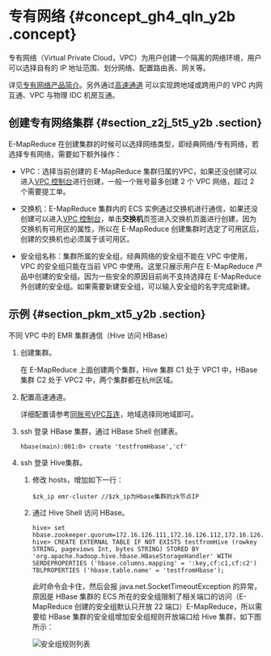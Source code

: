 # 专有网络 {#concept_gh4_qln_y2b .concept}

专有网络（Virtual Private Cloud，VPC）为用户创建一个隔离的网络环境，用户可以选择自有的 IP 地址范围、划分网络、配置路由表、网关等。

详见[专有网络产品简介](../../../../../intl.zh-CN/产品简介/什么是专有网络.md#)。另外通过[高速通道](https://www.alibabacloud.com/product/express-connect) 可以实现跨地域或跨用户的 VPC 内网互通、VPC 与物理 IDC 机房互通。

## 创建专有网络集群 {#section_z2j_5t5_y2b .section}

E-MapReduce 在创建集群的时候可以选择网络类型，即经典网络/专有网络，若选择专有网络，需要如下额外操作：

-   VPC：选择当前创建的 E-MapReduce 集群归属的VPC，如果还没创建可以进入[VPC 控制台](https://vpc.console.aliyun.com/#/)进行创建，一般一个账号最多创建 2 个 VPC 网络，超过 2 个需要提工单。

-   交换机：E-MapReduce 集群内的 ECS 实例通过交换机进行通信，如果还没创建可以进入[VPC 控制台](https://vpc.console.aliyun.com/#/)，单击**交换机**页签进入交换机页面进行创建，因为交换机有可用区的属性，所以在 E-MapReduce 创建集群时选定了可用区后，创建的交换机也必须属于该可用区。

-   安全组名称：集群所属的安全组，经典网络的安全组不能在 VPC 中使用，VPC 的安全组只能在当前 VPC 中使用。这里只展示用户在 E-MapReduce 产品中创建的安全组。因为一些安全的原因目前尚不支持选择在 E-MapReduce 外创建的安全组。如果需要新建安全组，可以输入安全组的名字完成新建。


## 示例 {#section_pkm_xt5_y2b .section}

不同 VPC 中的 EMR 集群通信（Hive 访问 HBase）

1.  创建集群。

    在 E-MapReduce 上面创建两个集群，Hive 集群 C1 处于 VPC1 中，HBase 集群 C2 处于 VPC2 中，两个集群都在杭州区域。

2.  配置高速通道。

    详细配置请参考[同账号VPC互连](../../../../../intl.zh-CN/快速入门/同账号VPC互连.md#)，地域选择同地域即可。

3.  ssh 登录 HBase 集群，通过 HBase Shell 创建表。

    ```
    hbase(main):001:0> create 'testfromHbase','cf'
    ```

4.  ssh 登录 Hive集群。
    1.  修改 hosts，增加如下一行：

        ```
        $zk_ip emr-cluster //$zk_ip为Hbase集群的zk节点IP
        ```

    2.  通过 Hive Shell 访问 HBase。

        ```
        hive> set hbase.zookeeper.quorum=172.16.126.111,172.16.126.112,172.16.126.113;
        hive> CREATE EXTERNAL TABLE IF NOT EXISTS testfromHive (rowkey STRING, pageviews Int, bytes STRING) STORED BY 'org.apache.hadoop.hive.hbase.HBaseStorageHandler' WITH SERDEPROPERTIES ('hbase.columns.mapping' = ':key,cf:c1,cf:c2') TBLPROPERTIES ('hbase.table.name' = 'testfromHbase');
        ```

        此时命令会卡住，然后会报 java.net.SocketTimeoutException 的异常，原因是 HBase 集群的 ECS 所在的安全组限制了相关端口的访问（E-MapReduce 创建的安全组默认只开放 22 端口）E-MapReduce，所以需要给 HBase 集群的安全组增加安全组规则开放端口给 Hive 集群，如下图所示：

        ![安全组规则列表](http://static-aliyun-doc.oss-cn-hangzhou.aliyuncs.com/assets/img/17888/154770931510585_zh-CN.png)


